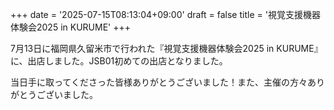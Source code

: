 +++
date = '2025-07-15T08:13:04+09:00'
draft = false
title = '視覚支援機器体験会2025 in KURUME'
+++

7月13日に福岡県久留米市で行われた『視覚支援機器体験会2025 in KURUME』に、出店しました。JSB01初めての出店となりました。

当日手に取ってくださった皆様ありがとうございました！また、主催の方々ありがとうございました。
